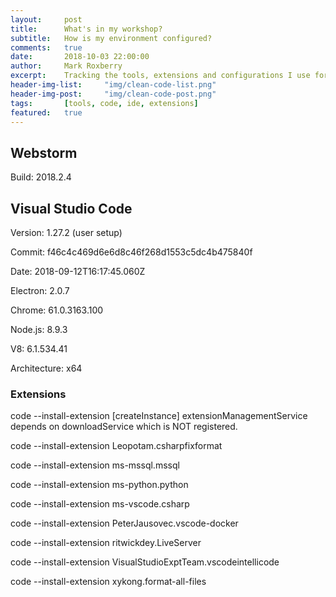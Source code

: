 ```yaml
---
layout:     post
title:      What's in my workshop?
subtitle:   How is my environment configured?
comments:   true
date:       2018-10-03 22:00:00
author:     Mark Roxberry
excerpt:    Tracking the tools, extensions and configurations I use for software/hardware development, development/operations and security.
header-img-list:     "img/clean-code-list.png"
header-img-post:     "img/clean-code-post.png"
tags:       [tools, code, ide, extensions]
featured:   true
---
```


## Webstorm

Build: 2018.2.4


## Visual Studio Code 

Version: 1.27.2 (user setup)

Commit: f46c4c469d6e6d8c46f268d1553c5dc4b475840f

Date: 2018-09-12T16:17:45.060Z

Electron: 2.0.7

Chrome: 61.0.3163.100

Node.js: 8.9.3

V8: 6.1.534.41

Architecture: x64

### Extensions

code --install-extension [createInstance] extensionManagementService depends on downloadService which is NOT registered.

code --install-extension Leopotam.csharpfixformat

code --install-extension ms-mssql.mssql

code --install-extension ms-python.python

code --install-extension ms-vscode.csharp

code --install-extension PeterJausovec.vscode-docker

code --install-extension ritwickdey.LiveServer

code --install-extension VisualStudioExptTeam.vscodeintellicode

code --install-extension xykong.format-all-files